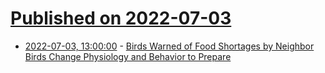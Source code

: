 # [Published on 2022-07-03](index.md)

* [2022-07-03, 13:00:00](https://soylentnews.org/article.pl?sid=22/07/02/0253257&from=rss) - [Birds Warned of Food Shortages by Neighbor Birds Change Physiology and Behavior to Prepare](https://soylentnews.org/article.pl?sid=22/07/02/0253257&from=rss)

